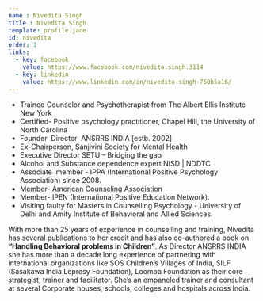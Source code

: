 ```yaml
---
name : Nivedita Singh
title : Nivedita Singh
template: profile.jade
id: nivedita
order: 1
links:
  - key: facebook
    value: https://www.facebook.com/nivedita.singh.3114
  - key: linkedin
    value: https://www.linkedin.com/in/nivedita-singh-750b5a16/
---
```


- Trained Counselor and Psychotherapist from The Albert Ellis Institute New York
- Certified- Positive psychology practitioner, Chapel Hill, the University of North Carolina
- Founder ‬ Director ‬ ANSRRS ‬INDIA [estb. 2002]
- Ex-Chairperson, Sanjivini Society for Mental Health
- Executive Director SETU – Bridging the gap
- Alcohol and Substance dependence expert NISD | NDDTC
- Associate ‬ ‬member ‬- ‬IPPA (International Positive Psychology Association) since 2008.
- Member- American Counseling Association‬‬‬‬‬‬‬‬‬‬‬‬‬‬
- Member- IPEN (International Positive Education Network).
- Visiting faulty  for Masters in Counselling Psychology - University of Delhi and Amity Institute of Behavioral and Allied Sciences.


‬‬‬‬‬‬‬‬‬‬‬‬‬‬With  more than 25 years of experience in counselling and training, Nivedita ‬‬‬‬‬‬‬has several publications to her credit and has also co-authored a book on **“Handling
Behavioral problems in Children”**. As Director ANSRRS INDIA she has more than a  decade long experience of partnering with  international organizations like SOS Children’s Villages of India, SILF (Sasakawa India Leprosy Foundation), Loomba Foundation as their core strategist, trainer and
facilitator.
 She’s an empaneled trainer and consultant at several Corporate houses, schools, colleges  and hospitals across India.

